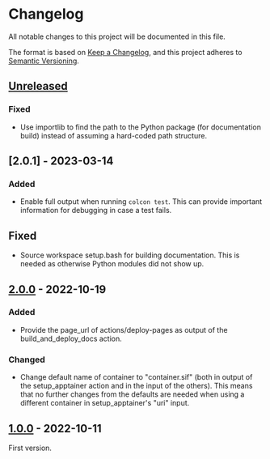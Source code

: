 # Changelog
All notable changes to this project will be documented in this file.

The format is based on [Keep a Changelog](https://keepachangelog.com/en/1.0.0/),
and this project adheres to [Semantic Versioning](https://semver.org/spec/v2.0.0.html).

## [Unreleased]
### Fixed
- Use importlib to find the path to the Python package (for documentation build)
  instead of assuming a hard-coded path structure.

## [2.0.1] - 2023-03-14
### Added
- Enable full output when running `colcon test`.  This can provide important
  information for debugging in case a test fails.

## Fixed
- Source workspace setup.bash for building documentation. This is needed as
  otherwise Python modules did not show up.


## [2.0.0] - 2022-10-19
### Added
- Provide the page_url of actions/deploy-pages as output of the
  build_and_deploy_docs action.

### Changed
- Change default name of container to "container.sif" (both in output of the
  setup_apptainer action and in the input of the others).  This means that no
  further changes from the defaults are needed when using a different container
  in setup_apptainer's "uri" input.


## [1.0.0] - 2022-10-11

First version.


[Unreleased]: https://github.com/open-dynamic-robot-initiative/trifinger-build-action/compare/v2.0.1...HEAD
[2.0.0]: https://github.com/open-dynamic-robot-initiative/trifinger-build-action/compare/v2.0.0...2.0.1
[2.0.0]: https://github.com/open-dynamic-robot-initiative/trifinger-build-action/compare/v1.0.0...2.0.0
[1.0.0]: https://github.com/open-dynamic-robot-initiative/trifinger-build-action/releases/tag/v1.0.0
